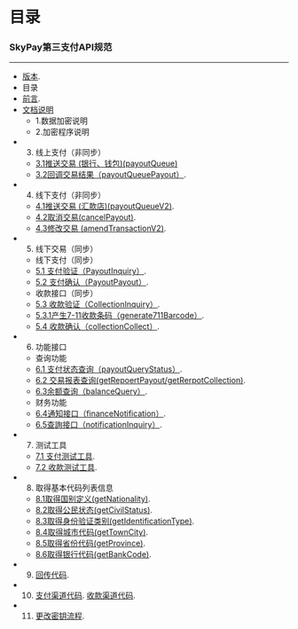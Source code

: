 # 目录
###   SkyPay第三支付API规范
_________________
- [版本](/Version1.md).
- 目录
- [前言](/preface.md).
- [文档说明](/APIdocumentationdescription.md)
    - 1.数据加密说明
    - 2.加密程序说明
- 3. 线上支付（非同步）
    - [3.1推送交易 (银行、钱包)(payoutQueue)](/onlinepayment/payoutQueue.md)
    - [3.2回调交易结果（payoutQueuePayout）](/onlinepayment/payoutQueuePayout.md).
- 4. 线下支付（非同步）
    - [4.1推送交易 (汇款店)(payoutQueueV2)](/onlinepayment/payoutQueueV2.md).
    - [4.2取消交易(cancelPayout)](/onlinepayment/cancelPayout.md).
    - [4.3修改交易 (amendTransactionV2)](/onlinepayment/amendTransactionV2.md).
- 5. 线下交易（同步）
    -  线下支付（同步）
    - [5.1 支付验证（PayoutInquiry）](/Offlinepayment/PayoutInquiry.md).
	- [5.2 支付确认（PayoutPayout）](/Offlinepayment/PayoutPayout.md).
	-  收款接口（同步）
    - [5.3 收款验证（CollectionInquiry）](/Offlinepayment/CollectionInquiry.md).
    - [5.3.1产生7-11收款条码（generate711Barcode）](/Offlinepayment/Generate711Barcode.md).
    - [5.4 收款确认（collectionCollect）](/Offlinepayment/collectionCollect.md).
- 6. 功能接口
    - 查询功能 
    - [6.1 支付状态查询（payoutQueryStatus）](/Offlinepayment/payoutQueryStatus.md).
    - [6.2 交易报表查询(getRepoertPayout/getRerpotCollection)](/Offlinepayment/getReportPayout.md).
    - [6.3余额查询（balanceQuery）](/Offlinepayment/balanceQuery.md).
    - 财务功能
    - [6.4通知接口（financeNotification）](/Rechargebalancewithdrawal/financeNotification.md).
    - [6.5查詢接口（notificationInquiry）](/Rechargebalancewithdrawal/notificationInquiry.md).
- 7. 测试工具
    - [7.1 支付测试工具](/testtools/Collectionverificationtool.md).
    - [7.2 收款测试工具](/testtools/Paymenttestingtools.md).
- 8. 取得基本代码列表信息
    - [8.1取得国别定义(getNationality)](/Obtainbasiccodelistinformation/getNationality.md).
    - [8.2取得公民状态(getCivilStatus)](/Obtainbasiccodelistinformation/getCivilStatus.md).
    - [8.3取得身份验证类别(getIdentificationType)](/Obtainbasiccodelistinformation/getIdentificationType.md).
    - [8.4取得城巿代码(getTownCity)](/Obtainbasiccodelistinformation/getTownCity.md).
    - [8.5取得省份代码(getProvince)](/Obtainbasiccodelistinformation/getProvince.md).
    - [8.6取得银行代码(getBankCode)](/Obtainbasiccodelistinformation/getBankCode.md).
- 9. [回传代码](/Backpropagationmessagedefinition/Backpropagationmessagedefinition.md).
- 10. [支付渠道代码](/Paymentpipeline/Paymentpipeline.md).   [收款渠道代码](/Paymentpipeline/Paymentpipeline1.md). 
- 11. [更改密钥流程](/Changekeyprocess/Changekeyprocess.md).